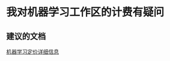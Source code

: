 <properties 
    pageTitle="I have a question regarding billing for machine learning workspaces"
    description="我对机器学习工作区的计费有疑问"
    service="microsoft.machinelearning"
    resource="workspaces"
    authors="jajan"
    displayOrder="1"
    selfHelpType="resource"
    supportTopicIds=""
    resourceTags=""
    productPesIds=""
    cloudEnvironments="public"
 />


# 我对机器学习工作区的计费有疑问

## **建议的文档**
[机器学习定价详细信息](http://go.microsoft.com/fwlink/?LinkId=824637)



<!--HONumber=Aug16_HO2-->


